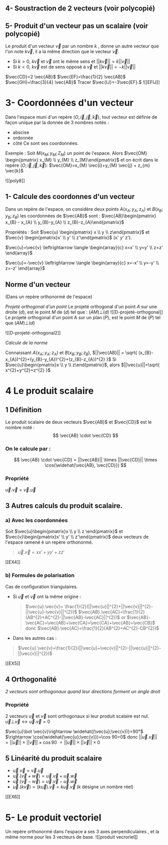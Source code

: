 

## 4- Soustraction de 2 vecteurs (voir polycopié)

## 5- Produit d'un vecteur pas un scalaire (voir polycopié)

 Le produit d'un vecteur $\vec{v}$ par un nombre $k$ , donne un autre vecteur que l'on note $k \vec{v}$, il a la même direction que le vecteur $\vec{v}$.

- Si $k > 0$, $k \vec{v}$ et $\vec{v}$ ont le même sens et $||k \vec{v}||=k ||\vec{v}||$
- Si $k < 0$, $k \vec{v}$ est de sens opposé à $\vec{v}$ et $||k \vec{v}||=-k ||\vec{v}||$

$\vec{CD}=2 \vec{AB}$
$\vec{EF}=\frac{1}{2} \vec{AB}$
$\vec{GH}=\frac{3}{4} \vec{AB}$
Tracer $\vec{IJ}=-3\vec{EF}.$
![[EFIJ]]


# 3- Coordonnées d'un vecteur  

Dans l'espace muni d'un repère ($O, \vec{i}, \vec{j}, \vec{k}$), tout vecteur est définie de façon unique par la donnée de 3 nombres notés : 
- abscise 
- ordonnée
- côté 
Ce sont ses coordonnées.

Exemple : Soit $M(x_{M};y_{M};Z_{M})$ un point de l'espace. 
Alors $\vec{OM} \begin{pmatrix} x_{M} \\ y_{M} \\ z_{M}\end{pmatrix}$ et on écrit dans le repère $(O; \vec{i}, \vec{j}, \vec{k})$:
$\vec{OM}=x_{M} \vec{i}+y_{M} \vec{j} + z_{m} \vec{k}$

![[poly8]]


## 1- Calcule des coordonnes d'un vecteur

Dans un repère de l'espace, on considère deux points $A(x_{A};y_{A};z_{A})$ et $B(x_{B};y_{B};z_{B})$
les coordonnées de $\vec{AB}$ sont : 
$\vec{AB}\begin{pmatrix} x_{B} - x_{A} \\ y_{B}-y_{A} \\ z_{B}-z_{A}\end{pmatrix}$


Propriétés : Soit $\vec{u} \begin{pmatrix} x \\ y \\ z\end{pmatrix}$  et $\vec{v} \begin{pmatrix}x' \\ y' \\ z'\end{pmatrix}$ (x' y' z').

$\vec{u}=\vec{v} \leftrightarrow \langle \begin{array}{c}  x=x' \\ y=y' \\ z=z' \end{array}$

$\vec{u}=-\vec{v} \leftrightarrow \langle \begin{array}{c}  x=-x' \\ y=-y' \\ z=-z' \end{array}$



## Norme d'un vecteur

(Dans un repère orthonormé de l'espace)

*Projeté orthogonal d'un point*
Le projeté orthogonal d'un point $A$ sur une droite $(d)$, est le point $M$ de $(d)$ tel que : $(AM)\bot(d)$ 
![[D-projeté-orthogonal]]
Le projeté orthogonal d'un point A sur un plan $(P)$, est le point $M$ de $(P)$ tel que $(AM)\bot(d)$ 

![[D-projeté-orthogonal2]]

*Calcule de la norme*

Connaissant $A(x_{A};y_{A};z_{A})$ et $B(x_{B};y_{B};z_{B})$, $||\vec{AB}|| = \sqrt{ (x_{B}-x_{A})^{2}+(y_{B}-y_{A})^{2}+(z_{B}-z_{A})^{2} }$
Si $\vec{u}\begin{pmatrix}x \\ y \\ z\end{pmatrix}$, alors $||\vec{u}||=\sqrt{ x^{2}+y^{2}+z^{2} }$

# 4 Le produit scalaire

## 1 Définition

Le produit scalaire de deux vecteurs $\vec{AB}$ et $\vec{CD}$ est le nombre noté :
$$
\vec{AB} \cdot \vec{CD}
$$

### On le calcule par :

$$
\vec{AB} \cdot \vec{CD} = ||\vec{AB}|| \times ||\vec{CD}|| \times \cos(\widehat{\vec{AB}, \vec{CD}})
$$

### Propriété
$\vec{u}.\vec{v}=\vec{v}.\vec{u}$


## 3 Autres calculs du produit scalaire.

### a) Avec les coordonnées

Soit $\vec{u}\begin{pmatrix}x \\ y \\ z \end{pmatrix}$ et $\vec{v}\begin{pmatrix}x' \\ y' \\ z'\end{pmatrix}$ deux vecteurs de l'espace ramené è un repère orthonormé. 
> $\vec{u}.\vec{v}=xx'+yy'+zz'$

[[EX4]]


### b) Formules de polarisation 

Cas de configuration triangulaires. 

* Si $\vec{u}$ et $\vec{v}$ ont la même origine : 
  > $\vec{u}.\vec{v}= \frac{1}{2}(||\vec{u}||^{2}+||\vec{v}||^{2}-||\vec{u}-\vec{v}||^{2})$
  > $\vec{AB}.\vec{AC}=\frac{1}{2}(AB^{2}+AC^{2}-||\vec{AB}-\vec{AC}||^{2})$
  > or $\vec{AB}-\vec{AC}=\vec{AB}+\vec{CA}=\vec{CA}+\vec{AB}=\vec{CB}$
  > donc $\vec{AB}.\vec{AC}=\frac{1}{2}(AB^{2}+AC^{2}-CB^{2})$
- Dans les autres cas :
> $\vec{u}.\vec{v}=\frac{1}{2}(||\vec{u}+\vec{v}||^{2}-||\vec{u}||^{2}-||\vec{v}||^{2})$

[[EX5]]

## 4 Orthogonalité 

*2 vecteurs sont orthogonaux quand leur directions forment un angle droit*

### Propriété 

2 vecteurs $\vec{u}$ et $\vec{v}$ sont orthogonaux si leur produit scalaire est nul. 
$\vec{u}\bot \vec{v} \leftrightarrow \vec{u}.\vec{v}=0$

$\vec{u}\bot \vec{v}\rightarrow \widehat{(\vec{u};\vec{v})}=90°$
$\rightarrow \cos(\widehat{\vec{u};\vec{v}})=\cos 90=0$
donc $||\vec{u}.\vec{v}||=||\vec{u}||\times||\vec{v}||\times \cos 90$
$= ||\vec{u}||\times||\vec{v}||\times0$

## 5 Linéarité du produit scalaire 
- $\vec{u}.\vec{v}=\vec{v}.\vec{u}$
- $\vec{u}.(\vec{v}+\vec{w})=\vec{u}.\vec{v}+\vec{u}.\vec{w}$
- $\vec{u}.(\vec{v}-\vec{w})=\vec{u}.\vec{v}-\vec{u}.\vec{w}$
- $\vec{u}.(k \vec{v})=(k \vec{u}).\vec{v}=k \vec{u}.\vec{v}$
(k désigne un nombre réel) 

[[EX6]]

# 5- Le produit vectoriel 

Un repère orthonormé dans l'espace a ses 3 axes perpendiculaires , et la même norme pour les 3 vecteurs de base. 
![[produit vecroriel]]
  
  
